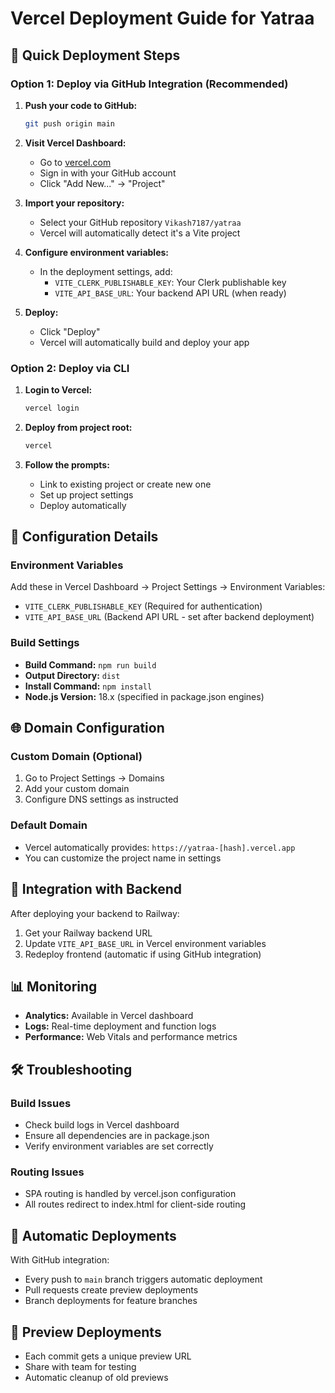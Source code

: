 # Vercel Deployment Guide for Yatraa

## 🚀 Quick Deployment Steps

### Option 1: Deploy via GitHub Integration (Recommended)

1. **Push your code to GitHub:**
   ```bash
   git push origin main
   ```

2. **Visit Vercel Dashboard:**
   - Go to [vercel.com](https://vercel.com)
   - Sign in with your GitHub account
   - Click "Add New..." → "Project"

3. **Import your repository:**
   - Select your GitHub repository `Vikash7187/yatraa`
   - Vercel will automatically detect it's a Vite project

4. **Configure environment variables:**
   - In the deployment settings, add:
     - `VITE_CLERK_PUBLISHABLE_KEY`: Your Clerk publishable key
     - `VITE_API_BASE_URL`: Your backend API URL (when ready)

5. **Deploy:**
   - Click "Deploy"
   - Vercel will automatically build and deploy your app

### Option 2: Deploy via CLI

1. **Login to Vercel:**
   ```bash
   vercel login
   ```

2. **Deploy from project root:**
   ```bash
   vercel
   ```

3. **Follow the prompts:**
   - Link to existing project or create new one
   - Set up project settings
   - Deploy automatically

## 🔧 Configuration Details

### Environment Variables
Add these in Vercel Dashboard → Project Settings → Environment Variables:

- `VITE_CLERK_PUBLISHABLE_KEY` (Required for authentication)
- `VITE_API_BASE_URL` (Backend API URL - set after backend deployment)

### Build Settings
- **Build Command:** `npm run build`
- **Output Directory:** `dist`
- **Install Command:** `npm install`
- **Node.js Version:** 18.x (specified in package.json engines)

## 🌐 Domain Configuration

### Custom Domain (Optional)
1. Go to Project Settings → Domains
2. Add your custom domain
3. Configure DNS settings as instructed

### Default Domain
- Vercel automatically provides: `https://yatraa-[hash].vercel.app`
- You can customize the project name in settings

## 🔗 Integration with Backend

After deploying your backend to Railway:
1. Get your Railway backend URL
2. Update `VITE_API_BASE_URL` in Vercel environment variables
3. Redeploy frontend (automatic if using GitHub integration)

## 📊 Monitoring

- **Analytics:** Available in Vercel dashboard
- **Logs:** Real-time deployment and function logs
- **Performance:** Web Vitals and performance metrics

## 🛠️ Troubleshooting

### Build Issues
- Check build logs in Vercel dashboard
- Ensure all dependencies are in package.json
- Verify environment variables are set correctly

### Routing Issues
- SPA routing is handled by vercel.json configuration
- All routes redirect to index.html for client-side routing

## 🔄 Automatic Deployments

With GitHub integration:
- Every push to `main` branch triggers automatic deployment
- Pull requests create preview deployments
- Branch deployments for feature branches

## 📱 Preview Deployments

- Each commit gets a unique preview URL
- Share with team for testing
- Automatic cleanup of old previews